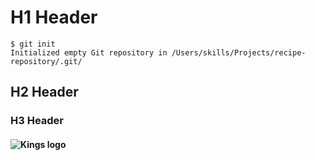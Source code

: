 # H1 Header
```
$ git init
Initialized empty Git repository in /Users/skills/Projects/recipe-repository/.git/
```
## H2 Header
### H3 Header
#### ![Kings logo](https://logos-world.net/wp-content/uploads/2020/05/Sacramento-Kings-logo.png)